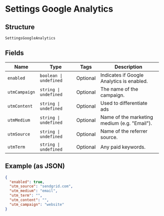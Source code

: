 
# Settings Google Analytics

## Structure

`SettingsGoogleAnalytics`

## Fields

| Name | Type | Tags | Description |
|  --- | --- | --- | --- |
| `enabled` | `boolean \| undefined` | Optional | Indicates if Google Analytics is enabled. |
| `utmCampaign` | `string \| undefined` | Optional | The name of the campaign. |
| `utmContent` | `string \| undefined` | Optional | Used to differentiate ads |
| `utmMedium` | `string \| undefined` | Optional | Name of the marketing medium (e.g. "Email"). |
| `utmSource` | `string \| undefined` | Optional | Name of the referrer source. |
| `utmTerm` | `string \| undefined` | Optional | Any paid keywords. |

## Example (as JSON)

```json
{
  "enabled": true,
  "utm_source": "sendgrid.com",
  "utm_medium": "email",
  "utm_term": "",
  "utm_content": "",
  "utm_campaign": "website"
}
```

